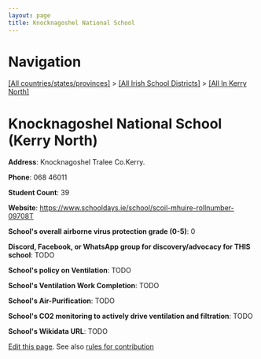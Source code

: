 ```yaml
---
layout: page
title: Knocknagoshel National School
---
```

# Navigation

[[All countries/states/provinces]](../../..) > [[All Irish School Districts]](../..) > [[All In Kerry North]](..)

# Knocknagoshel National School (Kerry North)

**Address**: Knocknagoshel Tralee Co.Kerry.

**Phone**: 068 46011

**Student Count**: 39

**Website**: <https://www.schooldays.ie/school/scoil-mhuire-rollnumber-09708T>

**School's overall airborne virus protection grade (0-5)**: 0

**Discord, Facebook, or WhatsApp group for discovery/advocacy for THIS school**: TODO

**School's policy on Ventilation**: TODO

**School's Ventilation Work Completion**: TODO

**School's Air-Purification**: TODO

**School's CO2 monitoring to actively drive ventilation and filtration**: TODO

**School's Wikidata URL**: TODO


[Edit this page](https://github.com/ventilate-schools/Ireland/edit/main/./Kerry_North/Knocknagoshel_National_School.md). See also [rules for contribution](../../../contribution-rules/)